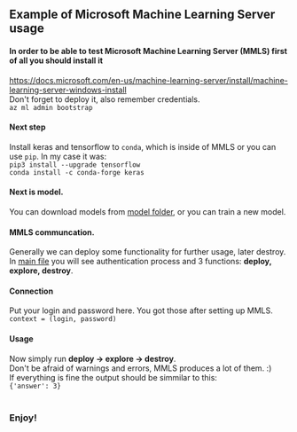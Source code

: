 ## Example of Microsoft Machine Learning Server usage<br>
#### In order to be able to test Microsoft Machine Learning Server (MMLS) first of all you should install it<br>
https://docs.microsoft.com/en-us/machine-learning-server/install/machine-learning-server-windows-install<br>
Don't forget to deploy it, also remember credentials.<br>
`az ml admin bootstrap`<br>
#### Next step <br>
Install keras and tensorflow to `conda`, which is inside of MMLS or you can use `pip`. In my case it was:<br>
`pip3 install --upgrade tensorflow`<br>
`conda install -c conda-forge keras`<br>
#### Next is model.<br>
You can download models from [model folder](./model), or you can train a new model.
#### MMLS communcation.<br>
Generally we can deploy some functionality for further usage, later destroy.<br>
In [main file](./MMLS_example.py) you will see authentication process and 3 functions: <b>deploy, explore, destroy</b>.<br>
#### Connection<br>
Put your login and password here. You got those after setting up MMLS. <br>
`context = (login, password)`<br>
#### Usage <br>
Now simply run <b>deploy -> explore -> destroy</b>.<br>
Don't be afraid of warnings and errors, MMLS produces a lot of them. :)<br>
If everything is fine the output should be simmilar to this: <br>
`{'answer': 3}`<br><br>
### Enjoy!
